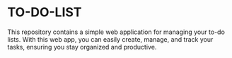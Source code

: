 # TO-DO-LIST

This repository contains a simple web application for managing your to-do lists. With this web app, you can easily create, manage, and track your tasks, ensuring you stay organized and productive.
